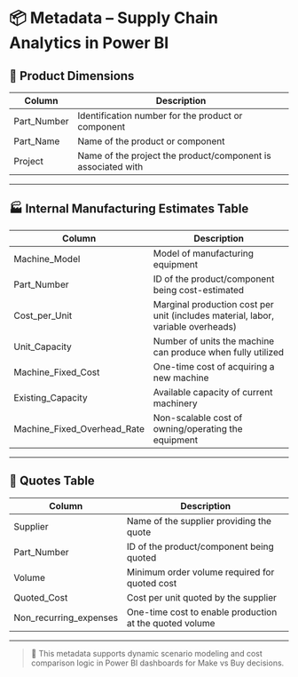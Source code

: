 # 📦 Metadata – Supply Chain Analytics in Power BI

## 🧩 Product Dimensions

| Column      | Description                                                                 |
|-------------|-----------------------------------------------------------------------------|
| Part_Number | Identification number for the product or component                          |
| Part_Name   | Name of the product or component                                             |
| Project     | Name of the project the product/component is associated with                |

---

## 🏭 Internal Manufacturing Estimates Table

| Column                        | Description                                                                                   |
|-------------------------------|-----------------------------------------------------------------------------------------------|
| Machine_Model                 | Model of manufacturing equipment                                                              |
| Part_Number                   | ID of the product/component being cost-estimated                                              |
| Cost_per_Unit                 | Marginal production cost per unit (includes material, labor, variable overheads)              |
| Unit_Capacity                 | Number of units the machine can produce when fully utilized                                   |
| Machine_Fixed_Cost           | One-time cost of acquiring a new machine                                                      |
| Existing_Capacity             | Available capacity of current machinery                                                       |
| Machine_Fixed_Overhead_Rate  | Non-scalable cost of owning/operating the equipment                                           |

---

## 📑 Quotes Table

| Column               | Description                                                                 |
|----------------------|-----------------------------------------------------------------------------|
| Supplier             | Name of the supplier providing the quote                                    |
| Part_Number          | ID of the product/component being quoted                                    |
| Volume               | Minimum order volume required for quoted cost                               |
| Quoted_Cost          | Cost per unit quoted by the supplier                                        |
| Non_recurring_expenses | One-time cost to enable production at the quoted volume                    |

---

> 📌 This metadata supports dynamic scenario modeling and cost comparison logic in Power BI dashboards for Make vs Buy decisions.

